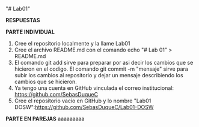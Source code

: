"# Lab01" 

**RESPUESTAS**

**PARTE INDIVIDUAL**
1. Cree el repositorio localmente y la llame Lab01
2. Cree el archivo README.md con el comando echo "# Lab 01" > README.md     
3. El comando git add sirve para preparar por asi decir los cambios que se hicieron en el codigo. El comando git commit -m "mensaje" sirve para subir los cambios al repositorio y dejar un mensaje describiendo los cambios que se hicieron.
4. Ya tengo una cuenta en GitHub vinculada el correo institucional: https://github.com/SebasDuqueC
5. Cree el repositorio vacio en GitHub y lo nombre "Lab01 DOSW":https://github.com/SebasDuqueC/Lab01-DOSW


**PARTE EN PAREJAS**
aaaaaaaaa
